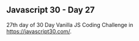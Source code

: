 ## Javascript 30 - Day 27

27th day of 30 Day Vanilla JS Coding Challenge in https://javascript30.com/.
